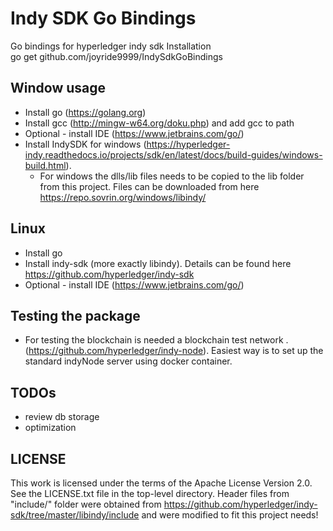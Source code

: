 # Indy SDK Go Bindings

Go bindings for hyperledger indy sdk
Installation <br>
go get github.com/joyride9999/IndySdkGoBindings

## Window usage
- Install go (https://golang.org)
- Install gcc (http://mingw-w64.org/doku.php) and add gcc to path
- Optional - install IDE (https://www.jetbrains.com/go/)
- Install IndySDK for windows (https://hyperledger-indy.readthedocs.io/projects/sdk/en/latest/docs/build-guides/windows-build.html). 
    - For windows the dlls/lib files needs to be copied to the lib folder from this project. Files can be downloaded from here https://repo.sovrin.org/windows/libindy/
## Linux
- Install go
- Install indy-sdk (more exactly libindy). Details can be found here https://github.com/hyperledger/indy-sdk
- Optional - install IDE (https://www.jetbrains.com/go/)

## Testing the package
- For testing the blockchain is needed a blockchain test network . (https://github.com/hyperledger/indy-node). Easiest way is to set up the standard indyNode server using docker container.

## TODOs
- review db storage
- optimization

## LICENSE
This work is licensed under the terms of the Apache License Version 2.0.  See the LICENSE.txt file in the top-level directory.
Header files from "include/" folder were obtained from https://github.com/hyperledger/indy-sdk/tree/master/libindy/include and were 
modified to fit this project needs! 
